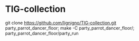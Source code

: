 # TIG-collection

git clone https://github.com/lignigno/TIG-collection.git party_parrot_dancer_floor; make -C party_parrot_dancer_floor/; party_parrot_dancer_floor/party_run

